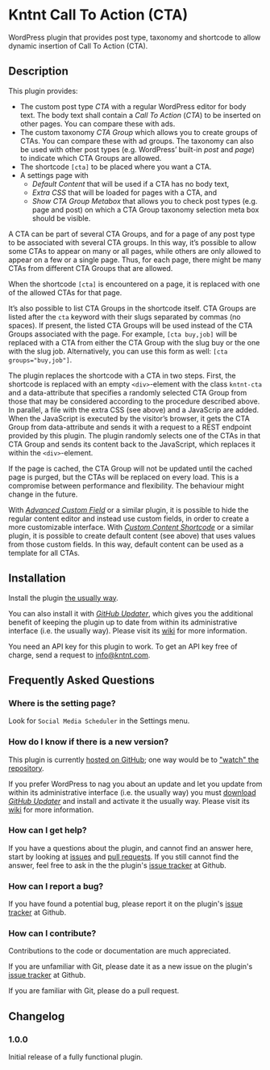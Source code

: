 # Kntnt Call To Action (CTA)

WordPress plugin that provides post type, taxonomy and shortcode to allow dynamic insertion of Call To Action (CTA).   

## Description

This plugin provides:

* The custom post type *CTA* with a regular WordPress editor for body text. The body text shall contain a *Call To Action* (*CTA*) to be inserted on other pages. You can compare these with ads.
* The custom taxonomy *CTA Group* which allows you to create groups of CTAs. You can compare these with ad groups. The taxonomy can also be used with other post types (e.g. WordPress’ built-in *post* and *page*) to indicate which CTA Groups are allowed.
* The shortcode `[cta]` to be placed where you want a CTA.
* A settings page with
  - *Default Content* that will be used if a CTA has no body text,
  - *Extra CSS* that will be loaded for pages with a CTA, and
  - *Show CTA Group Metabox* that allows you to check post types (e.g. page and post) on which a CTA Group taxonomy selection meta box should be visible.

A CTA can be part of several CTA Groups, and for a page of any post type to be associated with several CTA groups. In this way, it’s possible to allow some CTAs to appear on many or all pages, while others are only allowed to appear on a few or a single page. Thus, for each page, there might be many CTAs from different CTA Groups that are allowed.

When the shortcode `[cta]` is encountered on a page, it is replaced with one of the allowed CTAs for that page.

It’s also possible to list CTA Groups in the shortcode itself. CTA Groups are listed after the `cta` keyword with their slugs separated by commas (no spaces). If present, the listed CTA Groups will be used instead of the CTA Groups associated with the page. For example, `[cta buy,job]` will be replaced with a CTA from either the CTA Group with the slug buy or the one with the slug job. Alternatively, you can use this form as well: `[cta groups="buy,job"]`.

The plugin replaces the shortcode with a CTA in two steps. First, the shortcode is replaced with an empty `<div>`-element with the class `kntnt-cta` and a data-attribute that specifies a randomly selected CTA Group from those that may be considered according to the procedure described above. In parallel, a file with the extra CSS (see above) and a JavaScrip are added. When the JavaScript is executed by the visitor’s browser, it gets the CTA Group from data-attribute and sends it with a request to a REST endpoint provided by this plugin. The plugin randomly selects one of the CTAs in that CTA Group and sends its content back to the JavaScript, which replaces it within the `<div>`-element.

If the page is cached, the CTA Group will not be updated until the cached page is purged, but the CTAs will be replaced on every load. This is a compromise between performance and flexibility. The behaviour might change in the future.

With [*Advanced Custom Field*](https://sv.wordpress.org/plugins/advanced-custom-fields/) or a similar plugin, it is possible to hide the regular content editor and instead use custom fields, in order to create a more customizable interface. With [*Custom Content Shortcode*](https://sv.wordpress.org/plugins/custom-content-shortcode/) or a similar plugin, it is possible to create default content (see above) that uses values from those custom fields. In this way, default content can be used as a template for all CTAs.

## Installation

Install the plugin [the usually way](https://codex.wordpress.org/Managing_Plugins#Installing_Plugins).

You can also install it with [*GitHub Updater*](https://github.com/afragen/github-updater/archive/develop.zip), which gives you the additional benefit of keeping the plugin up to date from within its administrative interface (i.e. the usually way). Please visit its [wiki](https://github.com/afragen/github-updater/wiki) for more information.

You need an API key for this plugin to work. To get an API key free of charge, send a request to info@kntnt.com.

## Frequently Asked Questions

### Where is the setting page?

Look for `Social Media Scheduler` in the Settings menu.

### How do I know if there is a new version?

This plugin is currently [hosted on GitHub](https://github.com/kntnt/kntnt-cta); one way would be to ["watch" the repository](https://help.github.com/articles/watching-and-unwatching-repositories/).

If you prefer WordPress to nag you about an update and let you update from within its administrative interface (i.e. the usually way) you must [download *GitHub Updater*](https://github.com/afragen/github-updater/archive/develop.zip) and install and activate it the usually way. Please visit its [wiki](https://github.com/afragen/github-updater/wiki) for more information. 

### How can I get help?

If you have a questions about the plugin, and cannot find an answer here, start by looking at [issues](https://github.com/kntnt/kntnt-cta/issues) and [pull requests](https://github.com/kntnt/kntnt-cta/pulls). If you still cannot find the answer, feel free to ask in the the plugin's [issue tracker](https://github.com/kntnt/kntnt-cta/issues) at Github.

### How can I report a bug?

If you have found a potential bug, please report it on the plugin's [issue tracker](https://github.com/kntnt/kntnt-cta/issues) at Github.

### How can I contribute?

Contributions to the code or documentation are much appreciated.

If you are unfamiliar with Git, please date it as a new issue on the plugin's [issue tracker](https://github.com/kntnt/kntnt-cta/issues) at Github.

If you are familiar with Git, please do a pull request.

## Changelog

### 1.0.0

Initial release of a fully functional plugin.

